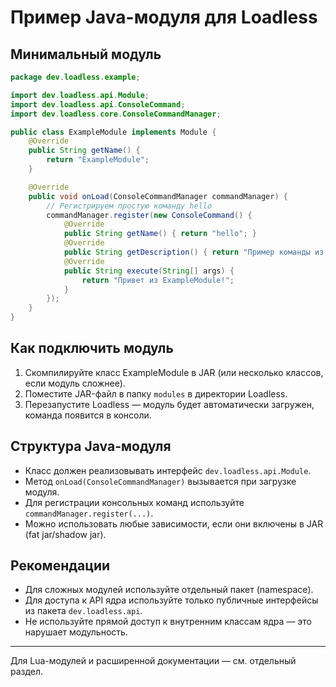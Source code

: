 # Пример Java-модуля для Loadless

## Минимальный модуль

```java
package dev.loadless.example;

import dev.loadless.api.Module;
import dev.loadless.api.ConsoleCommand;
import dev.loadless.core.ConsoleCommandManager;

public class ExampleModule implements Module {
    @Override
    public String getName() {
        return "ExampleModule";
    }

    @Override
    public void onLoad(ConsoleCommandManager commandManager) {
        // Регистрируем простую команду hello
        commandManager.register(new ConsoleCommand() {
            @Override
            public String getName() { return "hello"; }
            @Override
            public String getDescription() { return "Пример команды из модуля"; }
            @Override
            public String execute(String[] args) {
                return "Привет из ExampleModule!";
            }
        });
    }
}
```

## Как подключить модуль
1. Скомпилируйте класс ExampleModule в JAR (или несколько классов, если модуль сложнее).
2. Поместите JAR-файл в папку `modules` в директории Loadless.
3. Перезапустите Loadless — модуль будет автоматически загружен, команда появится в консоли.

## Структура Java-модуля
- Класс должен реализовывать интерфейс `dev.loadless.api.Module`.
- Метод `onLoad(ConsoleCommandManager)` вызывается при загрузке модуля.
- Для регистрации консольных команд используйте `commandManager.register(...)`.
- Можно использовать любые зависимости, если они включены в JAR (fat jar/shadow jar).

## Рекомендации
- Для сложных модулей используйте отдельный пакет (namespace).
- Для доступа к API ядра используйте только публичные интерфейсы из пакета `dev.loadless.api`.
- Не используйте прямой доступ к внутренним классам ядра — это нарушает модульность.

---

Для Lua-модулей и расширенной документации — см. отдельный раздел.
